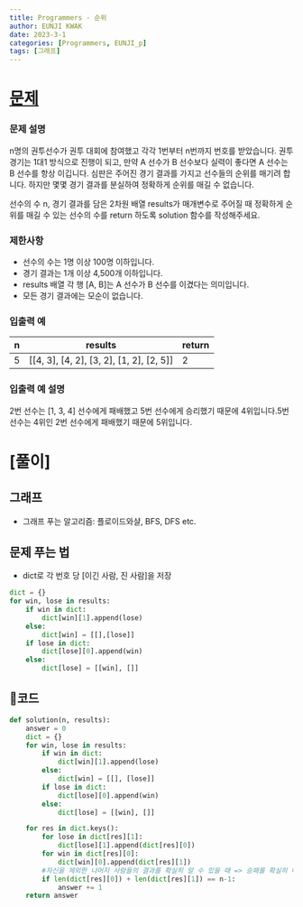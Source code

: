 ```yaml
---
title: Programmers - 순위
author: EUNJI KWAK
date: 2023-3-1
categories: [Programmers, EUNJI_p]
tags: [그래프]
---
```


# [문제](https://school.programmers.co.kr/learn/courses/30/lessons/49191)

### **문제 설명**

n명의 권투선수가 권투 대회에 참여했고 각각 1번부터 n번까지 번호를 받았습니다. 권투 경기는 1대1 방식으로 진행이 되고, 만약 A 선수가 B 선수보다 실력이 좋다면 A 선수는 B 선수를 항상 이깁니다. 심판은 주어진 경기 결과를 가지고 선수들의 순위를 매기려 합니다. 하지만 몇몇 경기 결과를 분실하여 정확하게 순위를 매길 수 없습니다.

선수의 수 n, 경기 결과를 담은 2차원 배열 results가 매개변수로 주어질 때 정확하게 순위를 매길 수 있는 선수의 수를 return 하도록 solution 함수를 작성해주세요.

### 제한사항

- 선수의 수는 1명 이상 100명 이하입니다.
- 경기 결과는 1개 이상 4,500개 이하입니다.
- results 배열 각 행 [A, B]는 A 선수가 B 선수를 이겼다는 의미입니다.
- 모든 경기 결과에는 모순이 없습니다.

### 입출력 예

| n | results | return |
| --- | --- | --- |
| 5 | [[4, 3], [4, 2], [3, 2], [1, 2], [2, 5]] | 2 |

### 입출력 예 설명

2번 선수는 [1, 3, 4] 선수에게 패배했고 5번 선수에게 승리했기 때문에 4위입니다.5번 선수는 4위인 2번 선수에게 패배했기 때문에 5위입니다.

# [풀이]

## 그래프

- 그래프 푸는 알고리즘: 플로이드와샬, BFS, DFS etc.

## 문제 푸는 법

- dict로 각 번호 당 [이긴 사람, 진 사람]을 저장

```python
dict = {}
for win, lose in results:
	if win in dict:
		dict[win][1].append(lose)
	else:
		dict[win] = [[],[lose]]
	if lose in dict:
		dict[lose][0].append(win)
	else:
		dict[lose] = [[win], []]
```

## 📌코드

```python
def solution(n, results):
    answer = 0
    dict = {}
    for win, lose in results:
        if win in dict:
            dict[win][1].append(lose)
        else:
            dict[win] = [[], [lose]]
        if lose in dict:
            dict[lose][0].append(win)
        else:
            dict[lose] = [[win], []]

    for res in dict.keys():
        for lose in dict[res][1]:
            dict[lose][1].append(dict[res][0])
        for win in dict[res][0]:
            dict[win][0].append(dict[res][1])
		#자신을 제외한 나머지 사람들의 결과를 확실히 알 수 있을 때 => 승패를 확실히 아는 것
        if len(dict[res][0]) + len(dict[res][1]) == n-1:
            answer += 1
    return answer
```
